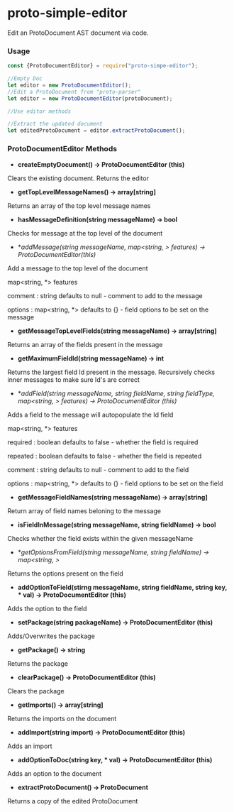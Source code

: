 # proto-simple-editor
Edit an ProtoDocument AST document via code.

### Usage
```js
const {ProtoDocumentEditor} = require("proto-simpe-editor");

//Empty Doc
let editor = new ProtoDocumentEditor();
//Edit a ProtoDocument from "proto-parser"
let editor = new ProtoDocumentEditor(protoDocument);

//Use editor methods

//Extract the updated document
let editedProtoDocument = editor.extractProtoDocument();

```

### ProtoDocumentEditor Methods

* **createEmptyDocument() -> ProtoDocumentEditor (this)**

Clears the existing document.  Returns the editor
* **getTopLevelMessageNames() -> array[string]**

Returns an array of the top level message names
* **hasMessageDefinition(string messageName) -> bool**

Checks for message at the top level of the document
* **addMessage(string messageName, map<string, *> features) -> ProtoDocumentEditor(this)**

Add a message to the top level of the document

map<string, *> features

comment : string defaults to null - comment to add to the message

options : map<string, *> defaults to {} - field options to be set on the message
* **getMessageTopLevelFields(string messageName) -> array[string]**

Returns an array of the fields present in the message

* **getMaximumFieldId(string messageName) -> int**

Returns the largest field Id present in the message.  Recursively checks inner messages to make sure Id's are correct

* **addField(string messageName, string fieldName, string fieldType, map<string, *> features) -> ProtoDocumentEditor (this)**

Adds a field to the message will autopopulate the Id field

map<string, *> features

required : boolean defaults to false - whether the field is required

repeated : boolean defaults to false - whether the field is repeated

comment : string defaults to null - comment to add to the field

options : map<string, *> defaults to {} - field options to be set on the field

* **getMessageFieldNames(string messageName) -> array[string]**

Return array of field names beloning to the message
* **isFieldInMessage(string messageName, string fieldName) -> bool**

Checks whether the field exists within the given messageName

* **getOptionsFromField(string messageName, string fieldName) -> map<string, *>**

Returns the options present on the field
* **addOptionToField(stirng messageName, string fieldName, string key, * val) -> ProtoDocumentEditor (this)**

Adds the option to the field
* **setPackage(string packageName) -> ProtoDocumentEditor (this)**

Adds/Overwrites the package
* **getPackage() -> string**

Returns the package
* **clearPackage() -> ProtoDocumentEditor (this)**

Clears the package
* **getImports() -> array[string]**

Returns the imports on the document
* **addImport(string import) -> ProtoDocumentEditor (this)**

Adds an import
* **addOptionToDoc(string key, * val) -> ProtoDocumentEditor (this)**

Adds an option to the document
* **extractProtoDocument() -> ProtoDocument**

Returns a copy of the edited ProtoDocument